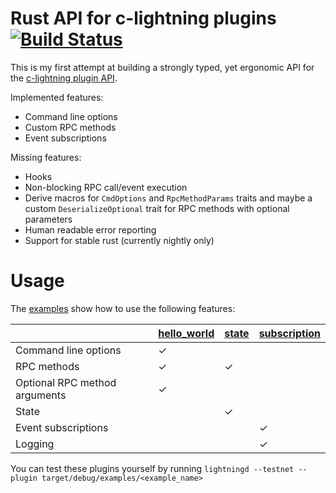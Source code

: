 # Rust API for c-lightning plugins [![Build Status](https://travis-ci.org/sgeisler/clightning-plugin-api.svg?branch=master)](https://travis-ci.org/sgeisler/clightning-plugin-api)

This is my first attempt at building a strongly typed, yet ergonomic API for the [c-lightning plugin API](https://github.com/ElementsProject/lightning/blob/master/doc/PLUGINS.md).

Implemented features:
* Command line options
* Custom RPC methods
* Event subscriptions

Missing features:
* Hooks
* Non-blocking RPC call/event execution
* Derive macros for `CmdOptions` and `RpcMethodParams` traits and maybe a custom `DeserializeOptional` trait for
RPC methods with optional parameters
* Human readable error reporting
* Support for stable rust (currently nightly only)

# Usage

The [examples](https://github.com/sgeisler/clightning-plugin-api/tree/master/examples) show how to use the following features:

|                               | [hello_world](https://github.com/sgeisler/clightning-plugin-api/blob/master/examples/hello_world.rs) | [state](https://github.com/sgeisler/clightning-plugin-api/blob/master/examples/state.rs) | [subscription](https://github.com/sgeisler/clightning-plugin-api/blob/master/examples/subscription.rs) |
|-------------------------------|-------------|-------|--------------|
| Command line options          | ✓           |       |              |
| RPC methods                   | ✓           | ✓     |              |
| Optional RPC method arguments | ✓           |       |              |
| State                         |             | ✓     |              |
| Event subscriptions           |             |       | ✓            |
| Logging                       |             |       | ✓            | 

You can test these plugins yourself by running `lightningd --testnet --plugin target/debug/examples/<example_name>`